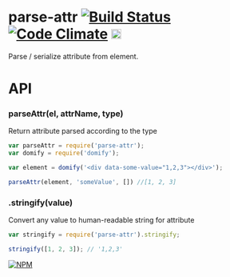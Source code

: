 # parse-attr [![Build Status](https://travis-ci.org/dfcreative/parse-attr.svg?branch=master)](https://travis-ci.org/dfcreative/parse-attr) [![Code Climate](https://codeclimate.com/github/dfcreative/parse-attr/badges/gpa.svg)](https://codeclimate.com/github/dfcreative/parse-attr) <a href="UNLICENSE"><img src="http://upload.wikimedia.org/wikipedia/commons/6/62/PD-icon.svg" width="20"/></a>

Parse / serialize attribute from element.


# API

### parseAttr(el, attrName, type)

Return attribute parsed according to the type

```js
var parseAttr = require('parse-attr');
var domify = require('domify');

var element = domify('<div data-some-value="1,2,3"></div>');

parseAttr(element, 'someValue', []) //[1, 2, 3]
```

### .stringify(value)

Convert any value to human-readable string for attribute

```js
var stringify = require('parse-attr').stringify;

stringify([1, 2, 3]); // '1,2,3'
```


[![NPM](https://nodei.co/npm/parse-attr.png?downloads=true&downloadRank=true&stars=true)](https://nodei.co/npm/parse-attr/)